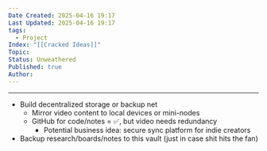 ```yaml
---
Date Created: 2025-04-16 19:17
Last Updated: 2025-04-16 19:17
tags:
  - Project
Index: "[[Cracked Ideas]]"
Topic: 
Status: Unweathered
Published: true
Author:
---
```

---

- Build decentralized storage or backup net  
	- Mirror video content to local devices or mini-nodes  
	- GitHub for code/notes = ✅, but video needs redundancy  
		- Potential business idea: secure sync platform for indie creators
- Backup research/boards/notes to this vault (just in case shit hits the fan)